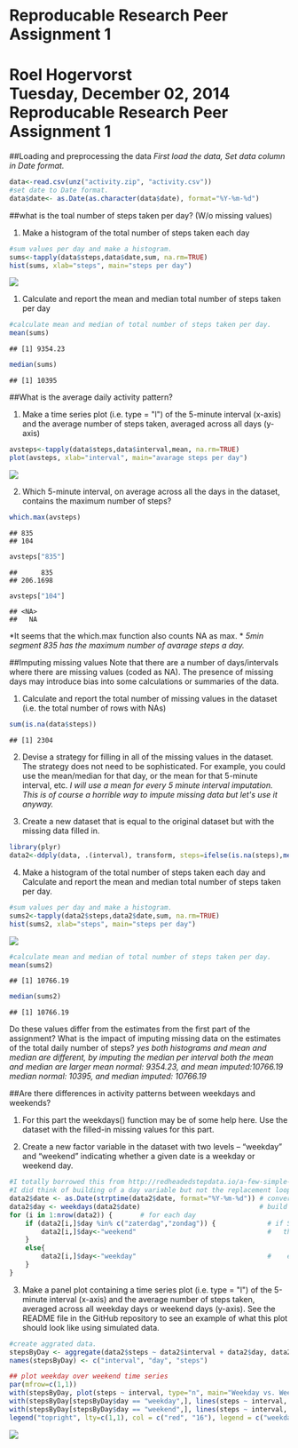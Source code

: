 # Reproducable Research Peer Assignment 1
Roel Hogervorst  
Tuesday, December 02, 2014  
Reproducable Research Peer Assignment 1
============================================

##Loading and preprocessing the data
*First load the data,*
*Set data column in Date format.*

```r
data<-read.csv(unz("activity.zip", "activity.csv"))
#set date to Date format.
data$date<- as.Date(as.character(data$date), format="%Y-%m-%d")
```
##what is the toal number of steps taken per day? (W/o missing values)
1. Make a histogram of the total number of steps taken each day


```r
#sum values per day and make a histogram.
sums<-tapply(data$steps,data$date,sum, na.rm=TRUE)
hist(sums, xlab="steps", main="steps per day")
```

![](Reproducable_Research_Peer_Assignment_1_vs2_files/figure-html/unnamed-chunk-2-1.png) 
1. Calculate and report the mean and median total number of steps taken per day

```r
#calculate mean and median of total number of steps taken per day.
mean(sums)
```

```
## [1] 9354.23
```

```r
median(sums)
```

```
## [1] 10395
```

##What is the average daily activity pattern?
1. Make a time series plot (i.e. type = "l") of the 5-minute interval (x-axis) and the average number of steps taken, averaged across all days (y-axis)

```r
avsteps<-tapply(data$steps,data$interval,mean, na.rm=TRUE)
plot(avsteps, xlab="interval", main="avarage steps per day")
```

![](Reproducable_Research_Peer_Assignment_1_vs2_files/figure-html/unnamed-chunk-4-1.png) 

2. Which 5-minute interval, on average across all the days in the dataset, contains the maximum number of steps?

```r
which.max(avsteps)
```

```
## 835 
## 104
```

```r
avsteps["835"]
```

```
##      835 
## 206.1698
```

```r
avsteps["104"]
```

```
## <NA> 
##   NA
```
*It seems that the which.max function also counts NA as max. *
*5min segment 835 has the maximum number of avarage steps a day.*

##Imputing missing values
Note that there are a number of days/intervals where there are missing values (coded as NA). The presence of missing days may introduce bias into some calculations or summaries of the data.

1. Calculate and report the total number of missing values in the dataset (i.e. the total number of rows with NAs)

```r
sum(is.na(data$steps))
```

```
## [1] 2304
```

2. Devise a strategy for filling in all of the missing values in the dataset. The strategy does not need to be sophisticated. For example, you could use the mean/median for that day, or the mean for that 5-minute interval, etc.
*I will use a mean for every 5 minute interval imputation. This is of course a horrible way to impute missing data but let's use it anyway.*

3. Create a new dataset that is equal to the original dataset but with the missing data filled in.


```r
library(plyr)
data2<-ddply(data, .(interval), transform, steps=ifelse(is.na(steps),mean(steps, na.rm=TRUE), steps))
```


4. Make a histogram of the total number of steps taken each day and Calculate and report the mean and median total number of steps taken per day. 


```r
#sum values per day and make a histogram.
sums2<-tapply(data2$steps,data2$date,sum, na.rm=TRUE)
hist(sums2, xlab="steps", main="steps per day")
```

![](Reproducable_Research_Peer_Assignment_1_vs2_files/figure-html/unnamed-chunk-8-1.png) 



```r
#calculate mean and median of total number of steps taken per day.
mean(sums2)
```

```
## [1] 10766.19
```

```r
median(sums2)
```

```
## [1] 10766.19
```
Do these values differ from the estimates from the first part of the assignment? What is the impact of imputing missing data on the estimates of the total daily number of steps?
*yes both histograms and mean and median are different, by imputing the median per interval both the mean and median are larger*
*mean normal: 9354.23, and mean imputed:10766.19*
*median normal: 10395, and median imputed: 10766.19*

##Are there differences in activity patterns between weekdays and weekends?

1. For this part the weekdays() function may be of some help here. Use the dataset with the filled-in missing values for this part.

2. Create a new factor variable in the dataset with two levels – “weekday” and “weekend” indicating whether a given date is a weekday or weekend day.

```r
#I totally borrowed this from http://redheadedstepdata.io/a-few-simple-plots-in-r/ 
#I did think of building of a day variable but not the replacement loop.
data2$date <- as.Date(strptime(data2$date, format="%Y-%m-%d")) # convert date to a date() class variable  
data2$day <- weekdays(data2$date)                              # build a 'day' factor to hold weekday / weekend  
for (i in 1:nrow(data2)) {       # for each day                               
    if (data2[i,]$day %in% c("zaterdag","zondag")) {             # if Saturday or Sunday,
        data2[i,]$day<-"weekend"                                 #   then 'weekend'
    }
    else{
        data2[i,]$day<-"weekday"                                 #    else 'weekday'
    }
}
```
3. Make a panel plot containing a time series plot (i.e. type = "l") of the 5-minute interval (x-axis) and the average number of steps taken, averaged across all weekday days or weekend days (y-axis). See the README file in the GitHub repository to see an example of what this plot should look like using simulated data.


```r
#create aggrated data.
stepsByDay <- aggregate(data2$steps ~ data2$interval + data2$day, data2, mean)
names(stepsByDay) <- c("interval", "day", "steps")

## plot weekday over weekend time series
par(mfrow=c(1,1))  
with(stepsByDay, plot(steps ~ interval, type="n", main="Weekday vs. Weekend Avg."))  
with(stepsByDay[stepsByDay$day == "weekday",], lines(steps ~ interval, type="l", col="red"))  
with(stepsByDay[stepsByDay$day == "weekend",], lines(steps ~ interval, type="l", col="16" ))  
legend("topright", lty=c(1,1), col = c("red", "16"), legend = c("weekday", "weekend"), seg.len=3)
```

![](Reproducable_Research_Peer_Assignment_1_vs2_files/figure-html/unnamed-chunk-11-1.png) 
